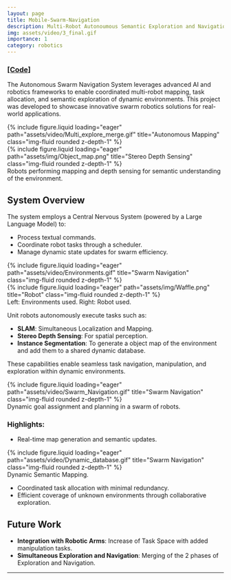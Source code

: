 ```yaml
---
layout: page
title: Mobile-Swarm-Navigation
description: Multi-Robot Autonoumous Semantic Exploration and Navigation
img: assets/video/3_final.gif
importance: 1
category: robotics
---
```

### <a href="https://github.com/Loki-Silvres/Mobile-Swarm-Navigation">[Code]</a>

The Autonomous Swarm Navigation System leverages advanced AI and robotics frameworks to enable coordinated multi-robot mapping, task allocation, and semantic exploration of dynamic environments. This project was developed to showcase innovative swarm robotics solutions for real-world applications.

<div class="row">
   <div class="col-sm mt-6 mt-md-0">
       {% include figure.liquid loading="eager" path="assets/video/Multi_explore_merge.gif" title="Autonomous Mapping" class="img-fluid rounded z-depth-1" %}
   </div> 
   <div class="col-sm mt-6 mt-md-0"> 
       {% include figure.liquid loading="eager" path="assets/img/Object_map.png" title="Stereo Depth Sensing" class="img-fluid rounded z-depth-1" %}
   </div>
</div>
<div class="caption">
   Robots performing mapping and depth sensing for semantic understanding of the environment.
</div>


## System Overview

The system employs a Central Nervous System (powered by a Large Language Model) to:
- Process textual commands.
- Coordinate robot tasks through a scheduler.
- Manage dynamic state updates for swarm efficiency.

<div class="row">
   <div class="col-sm mt-6 mt-md-0">
       {% include figure.liquid loading="eager" path="assets/video/Environments.gif" title="Swarm Navigation" class="img-fluid rounded z-depth-1" %}
   </div>
   <div class="col-sm mt-6 mt-md-0">
       {% include figure.liquid loading="eager" path="assets/img/Waffle.png" title="Robot" class="img-fluid rounded z-depth-1" %}
   </div>  
</div>
<div class="caption"> 
   Left: Environments used. Right: Robot used.
</div>

Unit robots autonomously execute tasks such as:

- **SLAM**: Simultaneous Localization and Mapping.
- **Stereo Depth Sensing**: For spatial perception.
- **Instance Segmentation**: To generate a object map of the environment and add them to a shared dynamic database.

These capabilities enable seamless task navigation, manipulation, and exploration within dynamic environments.

<div class="row">
   <div class="col-sm mt-6 mt-md-0">
       {% include figure.liquid loading="eager" path="assets/video/Swarm_Navigation.gif" title="Swarm Navigation" class="img-fluid rounded z-depth-1" %}
   </div>
</div>
<div class="caption">
   Dynamic goal assignment and planning in a swarm of robots.
</div>

### Highlights:
- Real-time map generation and semantic updates.

<div class="row">
   <div class="col-sm mt-6 mt-md-0">
       {% include figure.liquid loading="eager" path="assets/video/Dynamic_database.gif" title="Swarm Navigation" class="img-fluid rounded z-depth-1" %}
   </div>
</div>
<div class="caption">
   Dynamic Semantic Mapping.
</div>

- Coordinated task allocation with minimal redundancy.
- Efficient coverage of unknown environments through collaborative exploration.

## Future Work

- **Integration with Robotic Arms**: Increase of Task Space with added manipulation tasks.
- **Simultaneous Exploration and Navigation**: Merging of the 2 phases of Exploration and Navigation.

---


